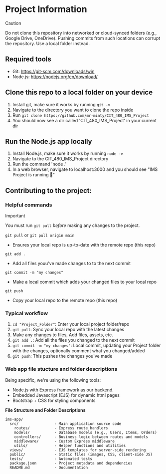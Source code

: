 
# Project Information

>[!CAUTION]
>Do not clone this repository into networked or cloud-synced folders (e.g., Google Drive, OneDrive). Pushing commits from such locations can corrupt the repository. Use a local folder instead.
## Required tools

- Git: https://git-scm.com/downloads/win  
- Node.js: https://nodejs.org/en/download/

## Clone this repo to a local folder on your device

1. Install git, make sure it works by running `git -v`
2. Navigate to the directory you want to clone the repo inside
3. Run `git clone https://github.com/mr-minty/CIT_480_IMS_Project`
4. You should now see a dir called 'CIT_480_IMS_Project' in your current dir

## Run the Node.js app locally
1. Install Node.js, make sure it works by running `node -v`
2. Navigate to the CIT_480_IMS_Project directory
3. Run the command 'node .'
4. In a web browser, navigate to localhost:3000 and you should see "IMS Project is running 🚀"

## Contributing to the project:

### Helpful commands
>[!IMPORTANT]
>You must run `git pull` *before* making any changes to the project.

`git pull` or `git pull origin main`
- Ensures your local repo is up-to-date with the remote repo (this repo)

`git add .`
- Add all files youu've made changes to to the next commit

`git commit -m "my changes"`
- Make a local commit which adds your changed files to your local repo

`git push`
- Copy your local repo to the remote repo (this repo)

### Typical workflow

1. `cd "Project_Folder"`: Enter your local project folder/repo
2. `git pull`: Sync your local repo with the latest changes
3. Make any changes to files, Add files, assets, etc.
4. `git add .`: Add all the files you changed to the next commit
5. `git commit -m "my changes"`: Local commit, updating your Project folder with the changes, optionally comment what you changed/added
6. `git push`: This pushes the changes you've made 

### Web app file stucture and folder descriptions

Being specific, we're using the following tools:  
- Node.js with Express framework as our backend.
- Embedded Javascript (EJS) for dynamic html pages
- Bootstrap + CSS for styling components

**File Structure and Folder Descriptions**
```
ims-app/
  src/                - Main application source code
    routes/           - Express route handlers
    models/           - Database models (e.g., Users, Items, Orders)
    controllers/      - Business logic between routes and models
    middleware/       - Custom Express middleware
    utils/            - Helper functions and utilities
  views/              - EJS templates for server-side rendering
  public/             - Static files (images, CSS, client-side JS)
  tests/              - Automated tests
  package.json        - Project metadata and dependencies
  README.md           - Documentation
```
